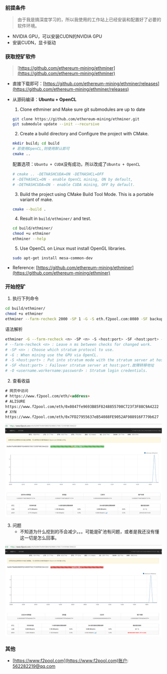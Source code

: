 ### 前提条件

> 由于我是搞深度学习的，所以我使用的工作站上已经安装和配置好了必要的软件环境。

* NVIDIA GPU，可以安装CUDN的NVIDIA GPU
* 安装CUDN，显卡驱动


### 获取挖矿软件

> [https://github.com/ethereum-mining/ethminer](https://github.com/ethereum-mining/ethminer)

* 直接下载即可：[https://github.com/ethereum-mining/ethminer/releases](https://github.com/ethereum-mining/ethminer/releases)

* 从源码编译：**Ubuntu + OpenCL**

    1. Clone ethminer and Make sure git submodules are up to date
    ```bash
    git clone https://github.com/ethereum-mining/ethminer.git
    git submodule update --init --recursive
    ```
    
    2. Create a build directory and Configure the project with CMake.
    ```bash
    mkdir build; cd build
    # 若使用OpenCL,则使用默认即可
    cmake ..
    ```
    配置选项：`Ubuntu + CUDA`没有成功，所以改成了`Ubuntu + OpenCL`
    ```bash
    # cmake .. -DETHASHCUDA=ON -DETHASHCL=OFF
    # -DETHASHCL=ON - enable OpenCL mining, ON by default,
    # -DETHASHCUDA=ON - enable CUDA mining, OFF by default.
    ```
    
    3. Build the project using CMake Build Tool Mode. This is a portable variant of make.
    ```bash
    cmake --build .
    ```
    
    4. Result in `build/ethminer/` and test.
    ```bash
    cd build/ethminer/
    chmod +u ethminer
    ethminer --help
    ```

    5. Use OpenCL on Linux must install OpenGL libraries. 
    ```bash
    sudo apt-get install mesa-common-dev
    ```

* Reference: [https://github.com/ethereum-mining/ethminer](https://github.com/ethereum-mining/ethminer)


### 开始挖矿

1. 执行下列命令
```bash
cd build/ethminer/
chmod +u ethminer
ethminer --farm-recheck 2000 -SP 1 -G -S eth.f2pool.com:8080 -SF backup-eth.f2pool.com:8080 -O 0x0847fe9693B85F8248855700C723f3F88C9A4222.eth01
```

语法解析
```bash
ethminer -G --farm-recheck <n> -SP <n> -S <host:port> -SF <host:port> -O <username.workername:password> 
# --farm-recheck <n> : Leave n ms between checks for changed work.
# -SP <n> : Choose which stratum protocol to use.
# -G : When mining use the GPU via OpenCL.
# -S <host:port> : Put into stratum mode with the stratum server at host:port.
# -SF <host:port> : Failover stratum server at host:port.故障转移地址
# -O <username.workername:password> : Stratum login credentials.
```

2. 查看收益
```html
# 网页中访问
# https://www.f2pool.com/eth/<address>
# ALISURE
https://www.f2pool.com/eth/0x0847fe9693B85F8248855700C723f3F88C9A4222
# XYN
https://www.f2pool.com/eth/0x7FD27955637eB54088FE9052AF988916F779b627
```

![](readme/f2pool.png)



3. 问题
    * 不知道为什么挖到的币会减少。。。可能是矿池有问题，或者是我还没有懂这一切是怎么回事。
    
![](readme/f2pool2.png)


### 其他

* [https://www.f2pool.com](https://www.f2pool.com)账户: [562282219@qq.com](a****6)


